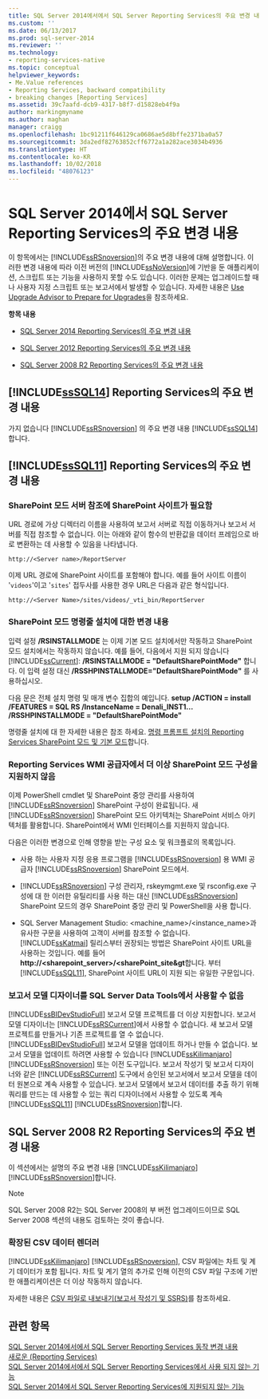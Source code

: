 ```yaml
---
title: SQL Server 2014에서에서 SQL Server Reporting Services의 주요 변경 내용 | Microsoft Docs
ms.custom: ''
ms.date: 06/13/2017
ms.prod: sql-server-2014
ms.reviewer: ''
ms.technology:
- reporting-services-native
ms.topic: conceptual
helpviewer_keywords:
- Me.Value references
- Reporting Services, backward compatibility
- breaking changes [Reporting Services]
ms.assetid: 39c7aafd-dcb9-4317-b8f7-d15828eb4f9a
author: markingmyname
ms.author: maghan
manager: craigg
ms.openlocfilehash: 1bc91211f646129ca0686ae5d8bffe2371ba0a57
ms.sourcegitcommit: 3da2edf82763852cff6772a1a282ace3034b4936
ms.translationtype: HT
ms.contentlocale: ko-KR
ms.lasthandoff: 10/02/2018
ms.locfileid: "48076123"
---
```

# <a name="breaking-changes-in-sql-server-reporting-services-in-sql-server-2014"></a>SQL Server 2014에서 SQL Server Reporting Services의 주요 변경 내용
  이 항목에서는 [!INCLUDE[ssRSnoversion](../includes/ssrsnoversion-md.md)]의 주요 변경 내용에 대해 설명합니다. 이러한 변경 내용에 따라 이전 버전의 [!INCLUDE[ssNoVersion](../includes/ssnoversion-md.md)]에 기반을 둔 애플리케이션, 스크립트 또는 기능을 사용하지 못할 수도 있습니다. 이러한 문제는 업그레이드할 때나 사용자 지정 스크립트 또는 보고서에서 발생할 수 있습니다. 자세한 내용은 [Use Upgrade Advisor to Prepare for Upgrades](../sql-server/install/use-upgrade-advisor-to-prepare-for-upgrades.md)을 참조하세요.  
  
 **항목 내용**  
  
-   [SQL Server 2014 Reporting Services의 주요 변경 내용](#bkmk_sql14)  
  
-   [SQL Server 2012 Reporting Services의 주요 변경 내용](#bkmk_rc0)  
  
-   [SQL Server 2008 R2 Reporting Services의 주요 변경 내용](#bkmk_kj)  
  
##  <a name="bkmk_sql14"></a> [!INCLUDE[ssSQL14](../includes/sssql14-md.md)] Reporting Services의 주요 변경 내용  
 가지 없습니다 [!INCLUDE[ssRSnoversion](../includes/ssrsnoversion-md.md)] 의 주요 변경 내용 [!INCLUDE[ssSQL14](../includes/sssql14-md.md)]합니다.  
  
##  <a name="bkmk_rc0"></a> [!INCLUDE[ssSQL11](../includes/sssql11-md.md)] Reporting Services의 주요 변경 내용  
  
### <a name="sharepoint-mode-server-references-require-the-sharepoint-site"></a>SharePoint 모드 서버 참조에 SharePoint 사이트가 필요함  
 URL 경로에 가상 디렉터리 이름을 사용하여 보고서 서버로 직접 이동하거나 보고서 서버를 직접 참조할 수 없습니다. 이는 아래와 같이 함수의 반환값을 데이터 프레임으로 바로 변환하는 데 사용할 수 있음을 나타냅니다.  
  
 `http://<Server name>/ReportServer`  
  
 이제 URL 경로에 SharePoint 사이트를 포함해야 합니다. 예를 들어 사이트 이름이 '`videos`'이고 '`sites`' 접두사를 사용한 경우 URL은 다음과 같은 형식입니다.  
  
 `http://<Server Name>/sites/videos/_vti_bin/ReportServer`  
  
### <a name="changes-to-sharepoint-mode-command-line-installation"></a>SharePoint 모드 명령줄 설치에 대한 변경 내용  
 입력 설정 **/RSINSTALLMODE** 는 이제 기본 모드 설치에서만 작동하고 SharePoint 모드 설치에서는 작동하지 않습니다. 예를 들어, 다음에서 지원 되지 않습니다 [!INCLUDE[ssCurrent](../includes/sscurrent-md.md)]: **/RSINSTALLMODE = "DefaultSharePointMode"** 합니다. 이 입력 설정 대신 **/RSSHPINSTALLMODE="DefaultSharePointMode"** 를 사용하십시오.  
  
 다음 문은 전체 설치 명령 및 매개 변수 집합의 예입니다. **setup /ACTION = install /FEATURES = SQL RS /InstanceName = Denali_INST1... /RSSHPINSTALLMODE = "DefaultSharePointMode"**  
  
 명령줄 설치에 대 한 자세한 내용은 참조 하세요. [명령 프롬프트 설치의 Reporting Services SharePoint 모드 및 기본 모드](install-windows/install-reporting-services-at-the-command-prompt.md)합니다.  
  
### <a name="the-reporting-services-wmi-provider-no-longer-supports-configuration-of-sharepoint-mode"></a>Reporting Services WMI 공급자에서 더 이상 SharePoint 모드 구성을 지원하지 않음  
 이제 PowerShell cmdlet 및 SharePoint 중앙 관리를 사용하여 [!INCLUDE[ssRSnoversion](../includes/ssrsnoversion-md.md)] SharePoint 구성이 완료됩니다. 새 [!INCLUDE[ssRSnoversion](../includes/ssrsnoversion-md.md)] SharePoint 모드 아키텍처는 SharePoint 서비스 아키텍처를 활용합니다. SharePoint에서 WMI 인터페이스를 지원하지 않습니다.  
  
 다음은 이러한 변경으로 인해 영향을 받는 구성 요소 및 워크플로의 목록입니다.  
  
-   사용 하는 사용자 지정 응용 프로그램을 [!INCLUDE[ssRSnoversion](../includes/ssrsnoversion-md.md)] 용 WMI 공급자 [!INCLUDE[ssRSnoversion](../includes/ssrsnoversion-md.md)] SharePoint 모드에서.  
  
-   [!INCLUDE[ssRSnoversion](../includes/ssrsnoversion-md.md)] 구성 관리자, rskeymgmt.exe 및 rsconfig.exe 구성에 대 한 이러한 유틸리티를 사용 하는 대신 [!INCLUDE[ssRSnoversion](../includes/ssrsnoversion-md.md)] SharePoint 모드의 경우 SharePoint 중앙 관리 및 PowerShell을 사용 합니다.  
  
-   SQL Server Management Studio: <machine_name>/<instance_name>과 유사한 구문을 사용하여 고객이 서버를 참조할 수 없습니다. [!INCLUDE[ssKatmai](../includes/sskatmai-md.md)] 릴리스부터 권장되는 방법은 SharePoint 사이트 URL을 사용하는 것입니다. 예를 들어 **http://<sharepoint_server>/<sharePoint_site&gt**합니다. 부터 [!INCLUDE[ssSQL11](../includes/sssql11-md.md)], SharePoint 사이트 URL이 지원 되는 유일한 구문입니다.  
  
### <a name="report-model-designer-is-not-available-in-sql-server-data-tools"></a>보고서 모델 디자이너를 SQL Server Data Tools에서 사용할 수 없음  
 [!INCLUDE[ssBIDevStudioFull](../includes/ssbidevstudiofull-md.md)] 보고서 모델 프로젝트를 더 이상 지원합니다. 보고서 모델 디자이너는 [!INCLUDE[ssRSCurrent](../includes/ssrscurrent-md.md)]에서 사용할 수 없습니다. 새 보고서 모델 프로젝트를 만들거나 기존 프로젝트를 열 수 없습니다. [!INCLUDE[ssBIDevStudioFull](../includes/ssbidevstudiofull-md.md)] 보고서 모델을 업데이트 하거나 만들 수 없습니다. 보고서 모델을 업데이트 하려면 사용할 수 있습니다 [!INCLUDE[ssKilimanjaro](../includes/sskilimanjaro-md.md)] [!INCLUDE[ssRSnoversion](../includes/ssrsnoversion-md.md)] 또는 이전 도구입니다. 보고서 작성기 및 보고서 디자이너와 같은 [!INCLUDE[ssRSCurrent](../includes/ssrscurrent-md.md)] 도구에서 승인된 보고서에서 보고서 모델을 데이터 원본으로 계속 사용할 수 있습니다. 보고서 모델에서 보고서 데이터를 추출 하기 위해 쿼리를 만드는 데 사용할 수 있는 쿼리 디자이너에서 사용할 수 있도록 계속 [!INCLUDE[ssSQL11](../includes/sssql11-md.md)] [!INCLUDE[ssRSnoversion](../includes/ssrsnoversion-md.md)]합니다.  
  
##  <a name="bkmk_kj"></a> SQL Server 2008 R2 Reporting Services의 주요 변경 내용  
 이 섹션에서는 설명의 주요 변경 내용 [!INCLUDE[ssKilimanjaro](../includes/sskilimanjaro-md.md)] [!INCLUDE[ssRSnoversion](../includes/ssrsnoversion-md.md)]합니다.  
  
> [!NOTE]  
>  SQL Server 2008 R2는 SQL Server 2008의 부 버전 업그레이드이므로 SQL Server 2008 섹션의 내용도 검토하는 것이 좋습니다.  
  
### <a name="expanded-csv-data-renderer"></a>확장된 CSV 데이터 렌더러  
 [!INCLUDE[ssKilimanjaro](../includes/sskilimanjaro-md.md)] [!INCLUDE[ssRSnoversion](../includes/ssrsnoversion-md.md)], CSV 파일에는 차트 및 계기 데이터가 포함 됩니다. 차트 및 계기 열의 추가로 인해 이전의 CSV 파일 구조에 기반한 애플리케이션은 더 이상 작동하지 않습니다.  
  
 자세한 내용은 [CSV 파일로 내보내기&#40;보고서 작성기 및 SSRS&#41;](report-builder/exporting-to-a-csv-file-report-builder-and-ssrs.md)를 참조하세요.  
  
## <a name="see-also"></a>관련 항목  
 [SQL Server 2014에서에서 SQL Server Reporting Services 동작 변경 내용](behavior-changes-to-sql-server-reporting-services-in-sql-server-2016.md)   
 [새로운 &#40;Reporting Services&#41;](what-s-new-reporting-services.md)   
 [SQL Server 2014에서에서 SQL Server Reporting Services에서 사용 되지 않는 기능](deprecated-features-in-sql-server-reporting-services-ssrs.md)   
 [SQL Server 2014에서 SQL Server Reporting Services에 지원되지 않는 기능](discontinued-functionality-to-sql-server-reporting-services-in-sql-server.md)  
  
  
